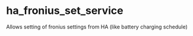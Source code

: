 # ha_fronius_set_service
Allows setting of fronius settings from HA (like battery charging schedule)
